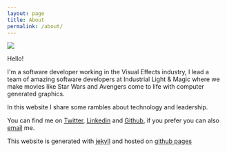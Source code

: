 ```yaml
---
layout: page
title: About
permalink: /about/
---
```

<img src="{{site.url}}/assets/foto-eu.png" style="display: block; margin: auto;" />

Hello!

I'm a software developer working in the Visual Effects industry, I lead a team of amazing software developers at Industrial Light & Magic where we make movies like Star Wars and Avengers come to life with computer generated graphics.

In this website I share some rambles about technology and leadership. 

You can find me on [Twitter](https://twitter.com/andrecasp), [Linkedin](https://www.linkedin.com/in/andrecasp/) and [Github](https://github.com/andrecp), if you prefer you can also [email](mailto:andre@andrecp.com) me.

This website is generated with [jekyll](https://github.com/jekyll/jekyll) and hosted on [github pages](https://pages.github.com)
